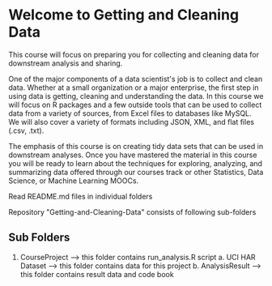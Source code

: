 Welcome to Getting and Cleaning Data
====================================
This course will focus on preparing you for collecting and cleaning data for downstream analysis and sharing.

One of the major components of a data scientist's job is to collect and clean data. Whether at a small organization or a major enterprise, the first step in using data is getting, cleaning and understanding the data. In this course we will focus on R packages and a few outside tools that can be used to collect data from a variety of sources, from Excel files to databases like MySQL. We will also cover a variety of formats including JSON, XML, and flat files (.csv, .txt).

The emphasis of this course is on creating tidy data sets that can be used in downstream analyses. Once you have mastered the material in this course you will be ready to learn about the techniques for exploring, analyzing, and summarizing data offered through our courses track or other Statistics, Data Science, or Machine Learning MOOCs.

Read README.md files in individual folders

Repository "Getting-and-Cleaning-Data" consists of following sub-folders

Sub Folders
-----------
1. CourseProject       --> this folder contains run_analysis.R script
    a. UCI HAR Dataset --> this folder contains data for this project
    b. AnalysisResult  --> this folder contains result data and code book